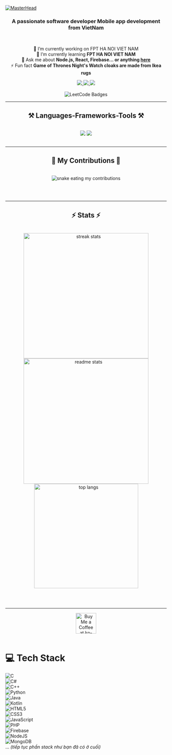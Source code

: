 [![MasterHead](https://firebasestorage.googleapis.com/v0/b/flexi-coding.appspot.com/o/dempgi7-520f8d5f-63d4-4453-8822-dbc149ae27f8.gif?alt=media&token=91c0c7b2-93c3-4029-b011-1a8703c5730d)](https://rishavchanda.io)

<h3 align="center">A passionate software developer Mobile app development from VietNam </h3>

<br/>

<div align="center">
 
 🔭 I’m currently working on FPT HA NOI VIET NAM  
 🌱 I’m currently learning **FPT HA NOI VIET NAM**  
 💬 Ask me about **Node.js, React, Firebase... or anything [here](https://github.com/nguyenngoctufpt)**  
 ⚡ Fun fact **Game of Thrones Night's Watch cloaks are made from Ikea rugs**

</div>

<div align="center"> 
  <a href="mailto:ngoctufpt203@gmail.com">
    <img src="https://img.shields.io/badge/Gmail-333333?style=for-the-badge&logo=gmail&logoColor=red" />
  </a>
  <a href="https://www.linkedin.com/in/nguyen-ngoc-tu-3453062b3/" target="_blank">
    <img src="https://img.shields.io/badge/LinkedIn-0077B5?style=for-the-badge&logo=linkedin&logoColor=white" />
  </a>
  <a href="https://github.com/nguyenngoctufpt" target="_blank">
    <img src="https://img.shields.io/badge/Portfolio-FF5722?style=for-the-badge&logo=todoist&logoColor=white" />
  </a>
</div>

<br/>

<div align="center">
  <img src="https://img.shields.io/badge/LeetCode-nguyenngoctu-orange?logo=leetcode" alt="LeetCode Badges" />
</div>

<hr/>

<h2 align="center">⚒️ Languages-Frameworks-Tools ⚒️</h2>
<br/>
<div align="center">
  <img src="https://skillicons.dev/icons?i=react,bootstrap,mui,html,css,vscode,github,figma,tailwind,git,r" />
  <img src="https://skillicons.dev/icons?i=nodejs,python,javascript,typescript,express,firebase,mongodb,c,java,nextjs,mysql,flask" />
</div>

<br/>
<hr/>

<div align="center">
  <h2>🐍 My Contributions 🐍</h2>
  <br/>
  <img alt="snake eating my contributions" src="https://raw.githubusercontent.com/nguyenngoctufpt/nguyenngoctufpt/output/github-contribution-grid-snake.svg" />
</div>

<br/><br/>

<hr/>

<h2 align="center">⚡ Stats ⚡</h2>
<br/>
<div align="center">
  <img width="390" src="https://github-readme-streak-stats-salesp07.vercel.app/?user=nguyenngoctufpt&count_private=true&theme=react&border_radius=10" alt="streak stats"/>
  <img width="390" src="https://github-readme-stats-salesp07.vercel.app/api?username=nguyenngoctufpt&count_private=true&show_icons=true&theme=react&rank_icon=github&border_radius=10" alt="readme stats" />
  <br/>
  <img width="325" align="center" src="https://github-readme-stats-salesp07.vercel.app/api/top-langs/?username=nguyenngoctufpt&hide=HTML&langs_count=8&layout=compact&theme=react&border_radius=10" alt="top langs" />
</div>

<br/><br/>

<hr/>

<div align="center">
  <a href='https://ko-fi.com/V7V4RAK9C' target='_blank'>
    <img height='64' style='border:0px;height:64px;' src='https://storage.ko-fi.com/cdn/kofi1.png?v=3' border='0' alt='Buy Me a Coffee at ko-fi.com' />
  </a>
</div>

<br/>

# 💻 Tech Stack

![C](https://img.shields.io/badge/c-%2300599C.svg?style=flat&logo=c&logoColor=white)  
![C#](https://img.shields.io/badge/c%23-%23239120.svg?style=flat&logo=c-sharp&logoColor=white)  
![C++](https://img.shields.io/badge/c++-%2300599C.svg?style=flat&logo=c%2B%2B&logoColor=white)  
![Python](https://img.shields.io/badge/python-3670A0?style=flat&logo=python&logoColor=ffdd54)  
![Java](https://img.shields.io/badge/java-%23ED8B00.svg?style=flat&logo=java&logoColor=white)  
![Kotlin](https://img.shields.io/badge/kotlin-%230095D5.svg?style=flat&logo=kotlin&logoColor=white)  
![HTML5](https://img.shields.io/badge/html5-%23E34F26.svg?style=flat&logo=html5&logoColor=white)  
![CSS3](https://img.shields.io/badge/css3-%231572B6.svg?style=flat&logo=css3&logoColor=white)  
![JavaScript](https://img.shields.io/badge/javascript-%23323330.svg?style=flat&logo=javascript&logoColor=%23F7DF1E)  
![PHP](https://img.shields.io/badge/php-%23777BB4.svg?style=flat&logo=php&logoColor=white)  
![Firebase](https://img.shields.io/badge/firebase-%23039BE5.svg?style=flat&logo=firebase)  
![NodeJS](https://img.shields.io/badge/node.js-6DA55F?style=flat&logo=node.js&logoColor=white)  
![MongoDB](https://img.shields.io/badge/mongodb-%234ea94b.svg?style=flat&logo=mongodb&logoColor=white)  
... *(tiếp tục phần stack như bạn đã có ở cuối)*  
